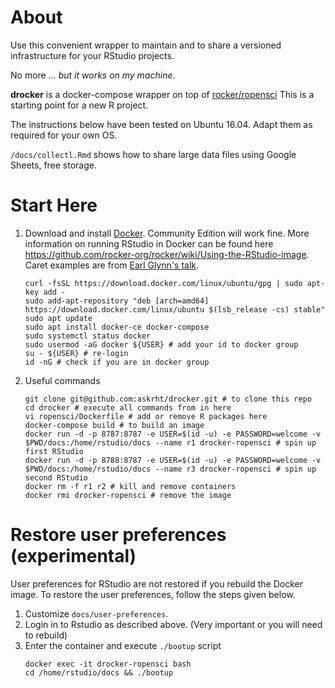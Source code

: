 # About

Use this convenient wrapper to maintain and to share a versioned infrastructure for your RStudio projects.

No more *... but it works on my machine*.

**drocker** is a docker-compose wrapper on top of [rocker/ropensci](https://github.com/rocker-org/ropensci) This is a starting point for a new R project.

The instructions below have been tested on Ubuntu 16.04. Adapt them as required for your own OS.

`/docs/collectl.Rmd` shows how to share large data files using Google Sheets, free storage.

# Start Here

1. Download and install [Docker](https://www.docker.com/get-docker). Community Edition will work fine. More information on running RStudio in Docker can be found here  https://github.com/rocker-org/rocker/wiki/Using-the-RStudio-image. Caret examples are from [Earl Glynn's talk](https://github.com/EarlGlynn/kc-r-users-caret-2017).
    ```
    curl -fsSL https://download.docker.com/linux/ubuntu/gpg | sudo apt-key add -
    sudo add-apt-repository "deb [arch=amd64] https://download.docker.com/linux/ubuntu $(lsb_release -cs) stable"
    sudo apt update
    sudo apt install docker-ce docker-compose
    sudo systemctl status docker
    sudo usermod -aG docker ${USER} # add your id to docker group
    su - ${USER} # re-login
    id -nG # check if you are in docker group
    ```

1. Useful commands
    ```
    git clone git@github.com:askrht/drocker.git # to clone this repo
    cd drocker # execute all commands from in here
    vi ropensci/Dockerfile # add or remove R packages here
    docker-compose build # to build an image
    docker run -d -p 8787:8787 -e USER=$(id -u) -e PASSWORD=welcome -v $PWD/docs:/home/rstudio/docs --name r1 drocker-ropensci # spin up first RStudio
    docker run -d -p 8788:8787 -e USER=$(id -u) -e PASSWORD=welcome -v $PWD/docs:/home/rstudio/docs --name r3 drocker-ropensci # spin up second RStudio
    docker rm -f r1 r2 # kill and remove containers
    docker rmi drocker-ropensci # remove the image
    ```

# Restore user preferences (experimental)
User preferences for RStudio are not restored if you rebuild the Docker image. To restore the user preferences, follow the steps given below.
1. Customize `docs/user-preferences`.
1. Login in to Rstudio as described above. (Very important or you will need to rebuild)
1. Enter the container and execute `./bootup` script
    ```
    docker exec -it drocker-ropensci bash
    cd /home/rstudio/docs && ./bootup
    ```
